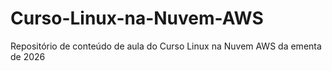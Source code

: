 # Curso-Linux-na-Nuvem-AWS
Repositório de conteúdo de aula do Curso Linux na Nuvem AWS da ementa de 2026
